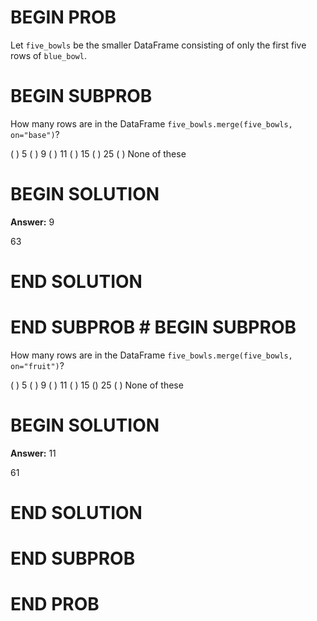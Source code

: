 # BEGIN PROB

Let `five_bowls` be the smaller DataFrame consisting of only the first
five rows of `blue_bowl`.

# BEGIN SUBPROB

How many rows are in the DataFrame
`five_bowls.merge(five_bowls, on="base")`?

( ) 5 
( ) 9 
( ) 11 
( ) 15 
( ) 25 
( ) None of these

# BEGIN SOLUTION

**Answer:** 9

<average>63</average>

# END SOLUTION

# END SUBPROB # BEGIN SUBPROB

How many rows are in the DataFrame
`five_bowls.merge(five_bowls, on="fruit")`? 

( ) 5 
( ) 9 
( ) 11 
( ) 15 
() 25 
( ) None of these

# BEGIN SOLUTION

**Answer:** 11

<average>61</average>

# END SOLUTION

# END SUBPROB

# END PROB